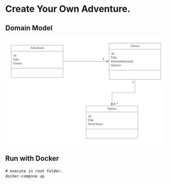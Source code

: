# Create Your Own Adventure. 

## Domain Model 
![Domain Model](Adventure_Model.png "Domain Model")

## Run with Docker

```shell
# execute in root folder.
docker-compose up
```